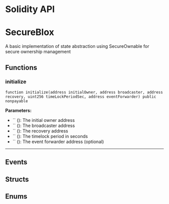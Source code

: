 # Solidity API

# SecureBlox

A basic implementation of state abstraction using SecureOwnable for secure ownership management




## Functions

### initialize

```solidity
function initialize(address initialOwner, address broadcaster, address recovery, uint256 timeLockPeriodSec, address eventForwarder) public nonpayable
```



**Parameters:**
- `` (): The initial owner address
- `` (): The broadcaster address
- `` (): The recovery address
- `` (): The timelock period in seconds
- `` (): The event forwarder address (optional)



---


## Events


## Structs


## Enums


